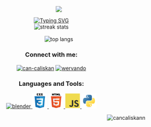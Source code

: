 
<div align="center" style=">


<h1 align="center">


</a>
<dl>
 <dd>
   
<img align=center width=800 src="https://i.pinimg.com/736x/b5/0a/12/b50a129d48a9c343a0aa43e69158cbb2.jpg">
    
  </dd>
</dl>
<a href="https://git.io/typing-svg"><img src="https://readme-typing-svg.herokuapp.com?font=Kanit&size=38&duration=3000&pause=50&color=909090&center=true&vCenter=true&random=true&width=435&lines=HELLO+THERE!;WELCOME+TO+MY+PROFILE" alt="Typing SVG" /></a>

<div align=center>
  <img width=390 src="https://github-readme-streak-stats-salesp07.vercel.app/?user=cancaliskann&count_private=true&theme=react&border_radius=10" alt="streak stats"/>
  
  <br/>
  <dl>
   <dd>
  <img width=325 align="center" src="https://github-readme-stats-salesp07.vercel.app/api/top-langs/?username=cancaliskann&hide=HTML&langs_count=8&layout=compact&theme=react&border_radius=10&size_weight=0.5&count_weight=0.5&exclude_repo=github-readme-stats" alt="top langs" />
</div>
</dd>
 </dl>
<h3 align="center">Connect with me:</h3>
<p align="center">
<a href="https://linkedin.com/in/can-caliskan" target="blank"><img align="center" src="https://raw.githubusercontent.com/rahuldkjain/github-profile-readme-generator/master/src/images/icons/Social/linked-in-alt.svg" alt="can-caliskan" height="30" width="40" /></a>
<a href="https://instagram.com/wervando" target="blank"><img align="center" src="https://raw.githubusercontent.com/rahuldkjain/github-profile-readme-generator/master/src/images/icons/Social/instagram.svg" alt="wervando" height="30" width="40" /></a>
</p>

<h3 align="center">Languages and Tools:</h3>
<p align="center"> <a href="https://www.blender.org/" target="_blank" rel="noreferrer"> <img src="https://download.blender.org/branding/community/blender_community_badge_white.svg" alt="blender" width="40" height="40"/> </a> <a href="https://www.w3schools.com/css/" target="_blank" rel="noreferrer"> <img src="https://raw.githubusercontent.com/devicons/devicon/master/icons/css3/css3-original-wordmark.svg" alt="css3" width="40" height="40"/> </a> <a href="https://www.w3.org/html/" target="_blank" rel="noreferrer"> <img src="https://raw.githubusercontent.com/devicons/devicon/master/icons/html5/html5-original-wordmark.svg" alt="html5" width="40" height="40"/> </a> <a href="https://developer.mozilla.org/en-US/docs/Web/JavaScript" target="_blank" rel="noreferrer"> <img src="https://raw.githubusercontent.com/devicons/devicon/master/icons/javascript/javascript-original.svg" alt="javascript" width="40" height="40"/> </a> <a href="https://www.python.org" target="_blank" rel="noreferrer"> <img src="https://raw.githubusercontent.com/devicons/devicon/master/icons/python/python-original.svg" alt="python" width="40" height="40"/> </a> <a href="https://unrealengine.com/" target="_blank" rel="noreferrer"> </a> </p>



</div>

<p align="right"> <img src="https://komarev.com/ghpvc/?username=cancaliskann&label=Profile%20views&color=0e75b6&style=flat" alt="cancaliskann" /> </p>

